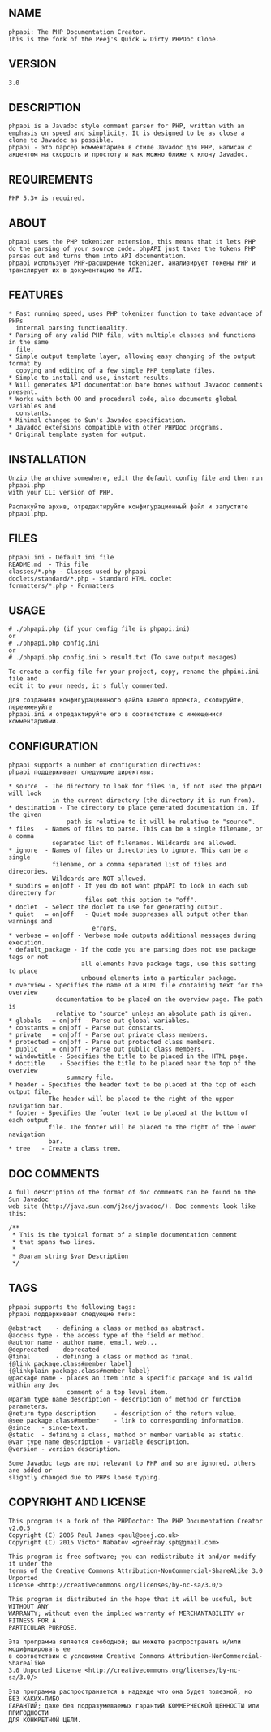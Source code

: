 NAME
----
	phpapi: The PHP Documentation Creator.
    This is the fork of the Peej's Quick & Dirty PHPDoc Clone.

VERSION
-------
	3.0

DESCRIPTION
-----------
    phpapi is a Javadoc style comment parser for PHP, written with an emphasis on speed and simplicity. It is designed to be as close a clone to Javadoc as possible.
    phpapi - это парсер комментариев в стиле Javadoc для PHP, написан с акцентом на скорость и простоту и как можно ближе к клону Javadoc.

REQUIREMENTS
------------
	PHP 5.3+ is required.

ABOUT
-----
	phpapi uses the PHP tokenizer extension, this means that it lets PHP do the parsing of your source code. phpAPI just takes the tokens PHP parses out and turns them into API documentation.
    phpapi использует PHP-расширение tokenizer, анализирует токены PHP и транслирует их в документацию по API.

FEATURES
--------
	* Fast running speed, uses PHP tokenizer function to take advantage of PHPs
      internal parsing functionality.
	* Parsing of any valid PHP file, with multiple classes and functions in the same
      file.
	* Simple output template layer, allowing easy changing of the output format by
      copying and editing of a few simple PHP template files.
	* Simple to install and use, instant results.
	* Will generates API documentation bare bones without Javadoc comments present.
	* Works with both OO and procedural code, also documents global variables and
      constants.
	* Minimal changes to Sun's Javadoc specification.
	* Javadoc extensions compatible with other PHPDoc programs.
    * Original template system for output.

INSTALLATION
------------
	Unzip the archive somewhere, edit the default config file and then run phpapi.php
    with your CLI version of PHP.

    Распакуйте архив, отредактируйте конфигурационный файл и запустите phpapi.php.

FILES
-----
	phpapi.ini - Default ini file
	README.md  - This file
	classes/*.php - Classes used by phpapi
	doclets/standard/*.php - Standard HTML doclet
    formatters/*.php - Formatters

USAGE
-----
    # ./phpapi.php (if your config file is phpapi.ini)
    or
	# ./phpapi.php config.ini
    or
    # ./phpapi.php config.ini > result.txt (To save output mesages)

	To create a config file for your project, copy, rename the phpini.ini file and
    edit it to your needs, it's fully commented.

    Для созданияя конфигурационного файла вашего проекта, скопируйте, переименуйте
    phpapi.ini и отредактируйте его в соответствие с имеющемися комментариями.

CONFIGURATION
-------------
    phpapi supports a number of configuration directives:
    phpapi поддерживает следующие директивы:

	* source  - The directory to look for files in, if not used the phpAPI will look
                in the current directory (the directory it is run from).
    * destination - The directory to place generated documentation in. If the given
                    path is relative to it will be relative to "source".
    * files   - Names of files to parse. This can be a single filename, or a comma
                separated list of filenames. Wildcards are allowed.
    * ignore  - Names of files or directories to ignore. This can be a single
                filename, or a comma separated list of files and direcories.
                Wildcards are NOT allowed.
	* subdirs = on|off - If you do not want phpAPI to look in each sub directory for
                         files set this option to "off".
    * doclet  - Select the doclet to use for generating output.
	* quiet   = on|off   - Quiet mode suppresses all output other than warnings and
                           errors.
	* verbose = on|off - Verbose mode outputs additional messages during execution.
	* default_package - If the code you are parsing does not use package tags or not
                        all elements have package tags, use this setting to place
                        unbound elements into a particular package.
	* overview - Specifies the name of a HTML file containing text for the overview
                 documentation to be placed on the overview page. The path is
                 relative to "source" unless an absolute path is given.
	* globals   = on|off - Parse out global variables.
	* constants = on|off - Parse out constants.
	* private   = on|off - Parse out private class members.
	* protected = on|off - Parse out protected class members.
	* public    = on|off - Parse out public class members.
	* windowtitle - Specifies the title to be placed in the HTML page.
	* doctitle    - Specifies the title to be placed near the top of the overview
                    summary file.
	* header - Specifies the header text to be placed at the top of each output file.
               The header will be placed to the right of the upper navigation bar.
	* footer - Specifies the footer text to be placed at the bottom of each output
               file. The footer will be placed to the right of the lower navigation
               bar.
	* tree   - Create a class tree.

DOC COMMENTS
------------
	A full description of the format of doc comments can be found on the Sun Javadoc
    web site (http://java.sun.com/j2se/javadoc/). Doc comments look like this:

	/**
	 * This is the typical format of a simple documentation comment
	 * that spans two lines.
	 * 
	 * @param string $var Description
	 */

TAGS
----
	phpapi supports the following tags:
    phpapi поддерживает следующие теги:

	@abstract    - defining a class or method as abstract.
	@access type - the access type of the field or method.
	@author name - author name, email, web...
	@deprecated  - deprecated
	@final       - defining a class or method as final.
	{@link package.class#member label}
	{@linkplain package.class#member label}
	@package name - places an item into a specific package and is valid within any doc
                    comment of a top level item.
	@param type name description - description of method or function parameters.
	@return type description     - description of the return value.
	@see package.class#member    - link to corresponding information.
	@since   - since-text.
	@static  - defining a class, method or member variable as static.
	@var type name description - variable description.
	@version - version description.

	Some Javadoc tags are not relevant to PHP and so are ignored, others are added or
    slightly changed due to PHPs loose typing.

COPYRIGHT AND LICENSE
---------------------
	This program is a fork of the PHPDoctor: The PHP Documentation Creator v2.0.5
    Copyright (C) 2005 Paul James <paul@peej.co.uk>
    Copyright (C) 2015 Victor Nabatov <greenray.spb@gmail.com>

	This program is free software; you can redistribute it and/or modify it	under the
    terms of the Creative Commons Attribution-NonCommercial-ShareAlike 3.0 Unported
    License <http://creativecommons.org/licenses/by-nc-sa/3.0/>

	This program is distributed in the hope that it will be useful, but WITHOUT ANY
    WARRANTY; without even the implied warranty of MERCHANTABILITY or FITNESS FOR A
    PARTICULAR PURPOSE.

    Эта программа является свободной; вы можете распространять и/или модифицировать ее
    в соответствии с условиями Creative Commons Attribution-NonCommercial-ShareAlike
    3.0 Unported License <http://creativecommons.org/licenses/by-nc-sa/3.0/>

    Эта программа распространяется в надежде что она будет полезной, но БЕЗ КАКИХ-ЛИБО
    ГАРАНТИЙ; даже без подразумеваемых гарантий КОММЕРЧЕСКОЙ ЦЕННОСТИ или ПРИГОДНОСТИ
    ДЛЯ КОНКРЕТНОЙ ЦЕЛИ.
